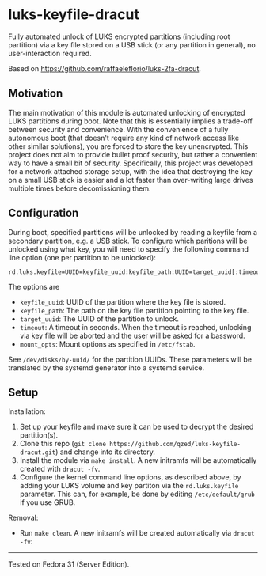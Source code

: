 # luks-keyfile-dracut

Fully automated unlock of LUKS encrypted partitions (including root partition) via a key file stored on a USB stick (or any partition in general), no user-interaction required.

Based on https://github.com/raffaeleflorio/luks-2fa-dracut.

## Motivation

The main motivation of this module is automated unlocking of encrypted LUKS partitions during boot.
Note that this is essentially implies a trade-off between security and convenience.
With the convenience of a fully autonomous boot (that doesn't require any kind of network access like other similar solutions), you are forced to store the key unencrypted.
This project does not aim to provide bullet proof security, but rather a convenient way to have a small bit of security.
Specifically, this project was developed for a network attached storage setup, with the idea that destroying the key on a small USB stick is easier and a lot faster than over-writing large drives multiple times before decomissioning them.

## Configuration

During boot, specified partitions will be unlocked by reading a keyfile from a secondary partition, e.g. a USB stick.
To configure which paritions will be unlocked using what key, you will need to specify the following command line option (one per partition to be unlocked):
```
rd.luks.keyfile=UUID=keyfile_uuid:keyfile_path:UUID=target_uuid[:timeout[:mount_opts]]
```
The options are
- `keyfile_uuid`: UUID of the partition where the key file is stored.
- `keyfile_path`: The path on the key file partition pointing to the key file.
- `target_uuid`: The UUID of the partition to unlock.
- `timeout`: A timeout in seconds.
   When the timeout is reached, unlocking via key file will be aborted and the user will be asked for a bassword.
- `mount_opts`: Mount options as specified in `/etc/fstab`.

See `/dev/disks/by-uuid/` for the partition UUIDs. These parameters will be translated by the systemd generator into a systemd service.

## Setup

Installation:
1. Set up your keyfile and make sure it can be used to decrypt the desired partition(s).
2. Clone this repo (`git clone https://github.com/qzed/luks-keyfile-dracut.git`) and change into its directory.
3. Install the module via `make install`.
   A new initramfs will be automatically created with `dracut -fv`.
4. Configure the kernel command line options, as described above, by adding your LUKS volume and key partiton via the `rd.luks.keyfile` parameter.
   This can, for example, be done by editing `/etc/default/grub` if you use GRUB.

Removal:
- Run `make clean`.
  A new initramfs will be created automatically via `dracut -fv`:

---

Tested on Fedora 31 (Server Edition).
